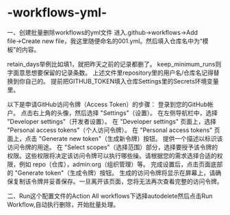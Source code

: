 # -workflows-yml-
一、创建批量删除workflows的yml文件
进入.github→workflows→Add file→Create new file，我这里随便命名的001.yml。然后填入仓库名中为“模板”的内容。


retain_days举例比如填1，就把昨天之前的记录都删了。
keep_minimum_runs则字面意思想要保留的记录条数。
上述文件里repository里的用户名/仓库名记得替换到你自己的。
提前把GITHUB_TOKEN填入仓库Settings里的Secrets环境变量里。


以下是申请GitHub访问令牌（Access Token）的步骤：
登录到您的GitHub帐户。
点击右上角的头像，然后选择 "Settings"（设置）。
在左侧导航栏中，选择 "Developer settings"（开发者设置）。
在 "Developer settings" 页面上，选择 "Personal access tokens"（个人访问令牌）。
在 "Personal access tokens" 页面上，点击 "Generate new token"（生成新令牌）按钮。
提供一个描述以标识该访问令牌的用途。
在 "Select scopes"（选择范围）部分，选择要授予该令牌的权限。这些权限将决定该访问令牌可以执行哪些操。请根据您的需求选择合适的权限，例如 repo（仓库），admin:org（组织管理）等。
完成设置后，点击页面底部的 "Generate token"（生成令牌）按钮。
生成的访问令牌将显示在屏幕上，请确保复制该令牌并妥善保存。一旦离开该页面，您将无法再次查看完整的访问令牌。


二、Run这个配置文件的Action
All workflows下选择autodelete然后点击Run Workflow,自动执行删除，开始批量处理。
